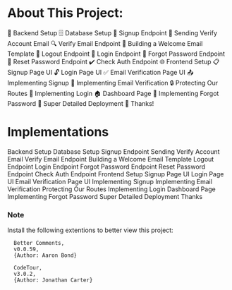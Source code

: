# About This Project:

🔧 Backend Setup
🗄️ Database Setup
🔐 Signup Endpoint
📧 Sending Verify Account Email
🔍 Verify Email Endpoint
📄 Building a Welcome Email Template
🚪 Logout Endpoint
🔑 Login Endpoint
🔄 Forgot Password Endpoint
🔁 Reset Password Endpoint
✔️ Check Auth Endpoint
🌐 Frontend Setup
📋 Signup Page UI
🔓 Login Page UI
✅ Email Verification Page UI
📤 Implementing Signup
📧 Implementing Email Verification
🔒 Protecting Our Routes
🔑 Implementing Login
🏠 Dashboard Page
🔄 Implementing Forgot Password
🚀 Super Detailed Deployment
🙏 Thanks!

# Implementations

Backend Setup
Database Setup
Signup Endpoint
Sending Verify Account Email
Verify Email Endpoint
Building a Welcome Email Template
Logout Endpoint
Login Endpoint
Forgot Password Endpoint
Reset Password Endpoint
Check Auth Endpoint
Frontend Setup
Signup Page UI
Login Page UI
Email Verification Page UI
Implementing Signup
Implementing Email Verification
Protecting Our Routes
Implementing Login
Dashboard Page
Implementing Forgot Password
Super Detailed Deployment  Thanks 

### Note

Install the following extentions to better view this project:
```
  Better Comments,
  v0.0.59,
  {Author: Aaron Bond}
```
```
  CodeTour,
  v3.0.2,
  {Author: Jonathan Carter}
```
